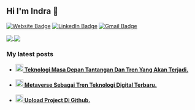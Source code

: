 ## Hi I'm Indra 👋

[![Website Badge](https://img.shields.io/badge/-Indra%20Dwiyulianto-4CA143?logo=linkedin&logoColor=white)](https://indradwiyulianto.my.id/)
[![LinkedIn Badge](https://img.shields.io/badge/-indra%2dwiyulianto-0A66C2?style=flat&logo=Linkedin&logoColor=white)](https://www.linkedin.com/in/indra-dwiyulianto/)
[![Gmail Badge](https://img.shields.io/badge/-workingindra1-c14438?style=flat&logo=Gmail&logoColor=white&link=mailto:workingindra1@gmail.com)](mailto:workingindra1@gmail.com)

<!--
- 🔭 I’m currently working on ...
- 🌱 I’m currently learning ...
-->

<a href="https://github.com/workingindra">
  <img align="center" src="https://github-readme-stats.vercel.app/api?username=workingindra&count_private=true&show_icons=true&theme=chartreuse-dark" />
</a>
<a href="https://github.com/workingindra">
  <img align="center" src="https://github-readme-stats.vercel.app/api/top-langs/?username=workingindra&layout=compact&theme=chartreuse-dark&langs_count=8" />
</a>

<h3>My latest posts</h3>
<ul>
  <li><a href="https://indradwiyulianto.my.id/blog-detail/teknologi-masa-depan-tantangan-dan-tren-yang-akan-terjadi"><b><img src="https://indradwiyulianto.my.id/assets/uploads/blog/88e8aef0f4402ef21d2c24543e55020c.jpg" width="20" alt="post_1" /> Teknologi Masa Depan Tantangan Dan Tren Yang Akan Terjadi.</i></li><br>
  <li><a href="https://indradwiyulianto.my.id/blog-detail/metaverse-sebagai-tren-teknologi-digital-terbaru"><b><img src="https://indradwiyulianto.my.id/assets/uploads/blog/6a9c7ccb804b55fbc9354be383d7c8c5.jpg" width="20" alt="post_2" /> Metaverse Sebagai Tren Teknologi Digital Terbaru.</i></li><br>
  <li><a href="https://indradwiyulianto.my.id/blog-detail/upload-project-di-github"><b><img src="https://indradwiyulianto.my.id/assets/uploads/blog/71dadc0e921d77671549d73893c4c7c2.png" width="20" alt="post_3" /> Upload Project Di Github.</i></li>
</ul>
